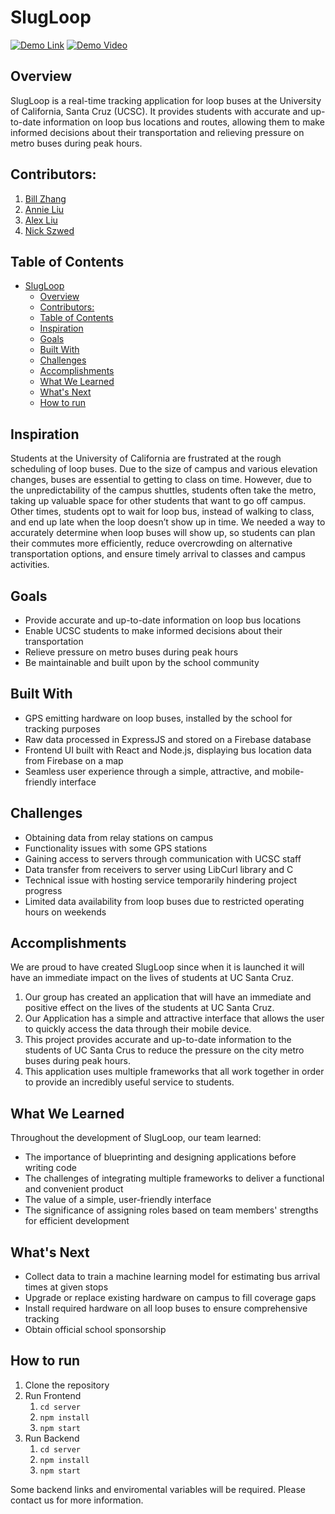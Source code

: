 # SlugLoop

[![Demo Link](https://img.shields.io/badge/-Demo%20Link-blue)](https://slugloop.tech/)
[![Demo Video](https://img.shields.io/badge/-Demo%20Video-red)](https://www.youtube.com/watch?v=fEAl8MajeOs)

## Overview

SlugLoop is a real-time tracking application for loop buses at the University of California, Santa Cruz (UCSC). It provides students with accurate and up-to-date information on loop bus locations and routes, allowing them to make informed decisions about their transportation and relieving pressure on metro buses during peak hours.


## Contributors:

1.  [Bill Zhang](mailto:billzhangsc@gmail.com)
2.  [Annie Liu](mailto:aliu98@ucsc.edu)
3.  [Alex Liu](mailto:liu.alex01@gmail.com)
4.  [Nick Szwed](mailto:nsszwed@gmail.com)

## Table of Contents

- [SlugLoop](#slugloop)
  - [Overview](#overview)
  - [Contributors:](#contributors)
  - [Table of Contents](#table-of-contents)
  - [Inspiration](#inspiration)
  - [Goals](#goals)
  - [Built With](#built-with)
  - [Challenges](#challenges)
  - [Accomplishments](#accomplishments)
  - [What We Learned](#what-we-learned)
  - [What's Next](#whats-next)
  - [How to run](#how-to-run)

## Inspiration

Students at the University of California are frustrated at the rough scheduling of loop buses. Due to the size of campus and various elevation changes, buses are essential to getting to class on time. However, due to the unpredictability of the campus shuttles, students often take the metro, taking up valuable space for other students that want to go off campus. Other times, students opt to wait for loop bus, instead of walking to class, and end up late when the loop doesn’t show up in time. We needed a way to accurately determine when loop buses will show up, so students can plan their commutes more efficiently, reduce overcrowding on alternative transportation options, and ensure timely arrival to classes and campus activities.

## Goals

- Provide accurate and up-to-date information on loop bus locations
- Enable UCSC students to make informed decisions about their transportation
- Relieve pressure on metro buses during peak hours
- Be maintainable and built upon by the school community

## Built With

- GPS emitting hardware on loop buses, installed by the school for tracking purposes
- Raw data processed in ExpressJS and stored on a Firebase database
- Frontend UI built with React and Node.js, displaying bus location data from Firebase on a map
- Seamless user experience through a simple, attractive, and mobile-friendly interface

## Challenges

- Obtaining data from relay stations on campus
- Functionality issues with some GPS stations
- Gaining access to servers through communication with UCSC staff
- Data transfer from receivers to server using LibCurl library and C
- Technical issue with hosting service temporarily hindering project progress
- Limited data availability from loop buses due to restricted operating hours on weekends

## Accomplishments

We are proud to have created SlugLoop since when it is launched it will have an immediate impact on the lives of students at UC Santa Cruz.

1.  Our group has created an application that will have an immediate and positive effect on the lives of the students at UC Santa Cruz.
2.  Our Application has a simple and attractive interface that allows the user to quickly access the data through their mobile device.
3.  This project provides accurate and up-to-date information to the students of UC Santa Crus to reduce the pressure on the city metro buses during peak hours.
4.  This application uses multiple frameworks that all work together in order to provide an incredibly useful service to students.

## What We Learned

Throughout the development of SlugLoop, our team learned:

- The importance of blueprinting and designing applications before writing code
- The challenges of integrating multiple frameworks to deliver a functional and convenient product
- The value of a simple, user-friendly interface
- The significance of assigning roles based on team members' strengths for efficient development

## What's Next

- Collect data to train a machine learning model for estimating bus arrival times at given stops
- Upgrade or replace existing hardware on campus to fill coverage gaps
- Install required hardware on all loop buses to ensure comprehensive tracking
- Obtain official school sponsorship


## How to run

1. Clone the repository
2. Run Frontend
   1. `cd server`
   2. `npm install`
   3. `npm start`
3. Run Backend
   1. `cd server`
   2. `npm install`
   3. `npm start`

Some backend links and enviromental variables will be required. Please contact us for more information.